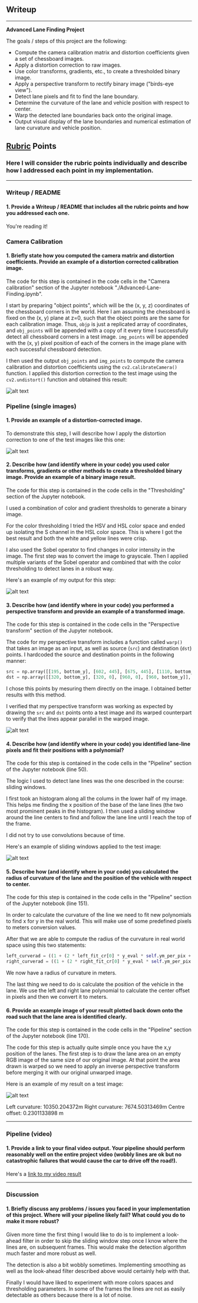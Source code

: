 ## Writeup

---

**Advanced Lane Finding Project**

The goals / steps of this project are the following:

* Compute the camera calibration matrix and distortion coefficients given a set of chessboard images.
* Apply a distortion correction to raw images.
* Use color transforms, gradients, etc., to create a thresholded binary image.
* Apply a perspective transform to rectify binary image ("birds-eye view").
* Detect lane pixels and fit to find the lane boundary.
* Determine the curvature of the lane and vehicle position with respect to center.
* Warp the detected lane boundaries back onto the original image.
* Output visual display of the lane boundaries and numerical estimation of lane curvature and vehicle position.

[//]: # (Image References)

[undistorted]: ./examples/undistorted.jpg "Undistorted"
[test_image_undistorted]: ./examples/test_image_undistorted.jpg "Test image undistorted"
[test_image_combined]: ./examples/test_image_combined.jpg "Test image combined"
[test_image_warped]: ./examples/test_image_warped.jpg "Test image warped"
[test_image_sliding_window]: ./examples/test_image_sliding_window.jpg "Test image sliding window"
[test_image_area]: ./examples/test_image_area.jpg "Test image area"

## [Rubric](https://review.udacity.com/#!/rubrics/571/view) Points

### Here I will consider the rubric points individually and describe how I addressed each point in my implementation.

---

### Writeup / README

#### 1. Provide a Writeup / README that includes all the rubric points and how you addressed each one.

You're reading it!

### Camera Calibration

#### 1. Briefly state how you computed the camera matrix and distortion coefficients. Provide an example of a distortion corrected calibration image.

The code for this step is contained in the code cells in the "Camera calibration" section of the Jupyter notebook "./Advanced-Lane-Finding.ipynb".

I start by preparing "object points", which will be the (x, y, z) coordinates of the chessboard corners in the world.
Here I am assuming the chessboard is fixed on the (x, y) plane at z=0, such that the object points are the same for each
calibration image.  Thus, `objp` is just a replicated array of coordinates, and `obj_points` will be appended with a copy
of it every time I successfully detect all chessboard corners in a test image. `img_points` will be appended with the
(x, y) pixel position of each of the corners in the image plane with each successful chessboard detection.

I then used the output `obj_points` and `img_points` to compute the camera calibration and distortion coefficients using
the `cv2.calibrateCamera()` function.  I applied this distortion correction to the test image using the
`cv2.undistort()` function and obtained this result:

![alt text][undistorted]

### Pipeline (single images)

#### 1. Provide an example of a distortion-corrected image.

To demonstrate this step, I will describe how I apply the distortion correction to one of the test images like this one:

![alt text][test_image_undistorted]

#### 2. Describe how (and identify where in your code) you used color transforms, gradients or other methods to create a thresholded binary image. Provide an example of a binary image result.

The code for this step is contained in the code cells in the "Thresholding" section of the Jupyter notebook.

I used a combination of color and gradient thresholds to generate a binary image.

For the color thresholding I tried the HSV and HSL color space and ended up isolating the S channel in the HSL color space.
This is where I got the best result and both the white and yellow lines were crisp.

I also used the Sobel operator to find changes in color intensity in the image. The first step was to convert the image to grayscale.
Then I applied multiple variants of the Sobel operator and combined that with the color thresholding to detect lanes in a robust way.

Here's an example of my output for this step:

![alt text][test_image_combined]

#### 3. Describe how (and identify where in your code) you performed a perspective transform and provide an example of a transformed image.

The code for this step is contained in the code cells in the "Perspective transform" section of the Jupyter notebook.

The code for my perspective transform includes a function called `warp()` that takes an image as an input, as well as source (`src`) and destination (`dst`) points.
I hardcoded the source and destination points in the following manner:

```python
src = np.array([[195, bottom_y], [602, 445], [675, 445], [1110, bottom_y]], np.float32)
dst = np.array([[320, bottom_y], [320, 0], [960, 0], [960, bottom_y]], np.float32)
```

I chose this points by mesuring them directly on the image. I obtained better results with this method.

I verified that my perspective transform was working as expected by drawing the `src` and `dst` points onto a test image
and its warped counterpart to verify that the lines appear parallel in the warped image.

![alt text][test_image_warped]

#### 4. Describe how (and identify where in your code) you identified lane-line pixels and fit their positions with a polynomial?

The code for this step is contained in the code cells in the "Pipeline" section of the Jupyter notebook (line 50).

The logic I used to detect lane lines was the one described in the course: sliding windows.

I first took an histogram along all the colums in the lower half of my image. This helps me finding the x position of the base
of the lane lines (the two most prominent peaks in the histogram). I then used a sliding window around the line centers to find
and follow the lane line until I reach the top of the frame.

I did not try to use convolutions because of time.

Here's an example of sliding windows applied to the test image:

![alt text][test_image_sliding_window]

#### 5. Describe how (and identify where in your code) you calculated the radius of curvature of the lane and the position of the vehicle with respect to center.

The code for this step is contained in the code cells in the "Pipeline" section of the Jupyter notebook (line 151).

In order to calculate the curvature of the line we need to fit new polynomials to find x for y in the real world. This will make
use of some predefined pixels to meters conversion values.

After that we are able to compute the radius of the curvature in real world space using this two statements:

```python
left_curverad = ((1 + (2 * left_fit_cr[0] * y_eval * self.ym_per_pix + left_fit_cr[1])**2)**1.5) / np.absolute(2 * left_fit_cr[0])
right_curverad = ((1 + (2 * right_fit_cr[0] * y_eval * self.ym_per_pix + right_fit_cr[1])**2)**1.5) / np.absolute(2 * right_fit_cr[0])
```

We now have a radius of curvature in meters.

The last thing we need to do is calculate the position of the vehicle in the lane. We use the left and right lane polynomial to
calculate the center offset in pixels and then we convert it to meters.

#### 6. Provide an example image of your result plotted back down onto the road such that the lane area is identified clearly.

The code for this step is contained in the code cells in the "Pipeline" section of the Jupyter notebook (line 170).

The code for this step is actually quite simple once you have the x,y position of the lanes. The first step is to draw
the lane area on an empty RGB image of the same size of our original image. At that point the area drawn is warped so we
need to apply an inverse perspective transform before merging it with our original unwarped image.

Here is an example of my result on a test image:

![alt text][test_image_area]

Left curvature: 10350.204372m
Right curvature: 7674.50313469m
Centre offset: 0.2301133898 m

---

### Pipeline (video)

#### 1. Provide a link to your final video output. Your pipeline should perform reasonably well on the entire project video (wobbly lines are ok but no catastrophic failures that would cause the car to drive off the road!).

Here's a [link to my video result](./test_videos_output/project_video_output.mp4)

---

### Discussion

#### 1. Briefly discuss any problems / issues you faced in your implementation of this project.  Where will your pipeline likely fail?  What could you do to make it more robust?

Given more time the first thing I would like to do is to implement a look-ahead filter in order to skip the sliding window step
once I know where the lines are, on subsequent frames. This would make the detection algorithm much faster and more robust as well.

The detection is also a bit wobbly sometimes. Implementing smoothing as well as the look-ahead filter described above would certainly
help with that.

Finally I would have liked to experiment with more colors spaces and thresholding parameters. In some of the frames the lines are
not as easily detectable as others because there is a lot of noise.
